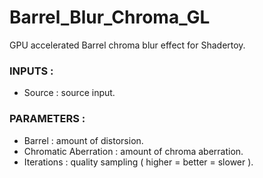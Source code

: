 # Barrel_Blur_Chroma_GL

GPU accelerated Barrel chroma blur effect for Shadertoy.

### INPUTS :
- Source : source input.


### PARAMETERS :
- Barrel : amount of distorsion.
- Chromatic Aberration : amount of chroma aberration.
- Iterations : quality sampling ( higher = better = slower ).